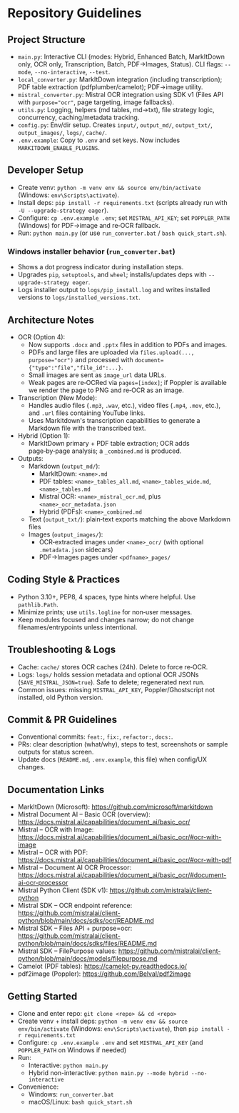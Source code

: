 # Repository Guidelines

## Project Structure
- `main.py`: Interactive CLI (modes: Hybrid, Enhanced Batch, MarkItDown only, OCR only, Transcription, Batch, PDF→Images, Status). CLI flags: `--mode`, `--no-interactive`, `--test`.
- `local_converter.py`: MarkItDown integration (including transcription); PDF table extraction (pdfplumber/camelot); PDF→image utility.
- `mistral_converter.py`: Mistral OCR integration using SDK v1 (Files API with `purpose="ocr"`, page targeting, image fallbacks).
- `utils.py`: Logging, helpers (md tables, md→txt), file strategy logic, concurrency, caching/metadata tracking.
- `config.py`: Env/dir setup. Creates `input/`, `output_md/`, `output_txt/`, `output_images/`, `logs/`, `cache/`.
- `.env.example`: Copy to `.env` and set keys. Now includes `MARKITDOWN_ENABLE_PLUGINS`.

## Developer Setup
- Create venv: `python -m venv env && source env/bin/activate` (Windows: `env\Scripts\activate`).
- Install deps: `pip install -r requirements.txt` (scripts already run with `-U --upgrade-strategy eager`).
- Configure: `cp .env.example .env`; set `MISTRAL_API_KEY`; set `POPPLER_PATH` (Windows) for PDF→image and re‑OCR fallback.
- Run: `python main.py` (or use `run_converter.bat` / `bash quick_start.sh`).

### Windows installer behavior (`run_converter.bat`)
- Shows a dot progress indicator during installation steps.
- Upgrades `pip`, `setuptools`, and `wheel`; installs/updates deps with `--upgrade-strategy eager`.
- Logs installer output to `logs/pip_install.log` and writes installed versions to `logs/installed_versions.txt`.

## Architecture Notes
- OCR (Option 4):
  - Now supports `.docx` and `.pptx` files in addition to PDFs and images.
  - PDFs and large files are uploaded via `files.upload(..., purpose="ocr")` and processed with `document={"type":"file","file_id":...}`.
  - Small images are sent as `image_url` data URLs.
  - Weak pages are re‑OCRed via `pages=[index]`; if Poppler is available we render the page to PNG and re‑OCR as an image.
- Transcription (New Mode):
  - Handles audio files (`.mp3`, `.wav`, etc.), video files (`.mp4`, `.mov`, etc.), and `.url` files containing YouTube links.
  - Uses Markitdown's transcription capabilities to generate a Markdown file with the transcribed text.
- Hybrid (Option 1):
  - MarkItDown primary + PDF table extraction; OCR adds page‑by‑page analysis; a `_combined.md` is produced.
- Outputs:
  - Markdown (`output_md/`):
    - MarkItDown: `<name>.md`
    - PDF tables: `<name>_tables_all.md`, `<name>_tables_wide.md`, `<name>_tables.md`
    - Mistral OCR: `<name>_mistral_ocr.md`, plus `<name>_ocr_metadata.json`
    - Hybrid (PDFs): `<name>_combined.md`
  - Text (`output_txt/`): plain‑text exports matching the above Markdown files
  - Images (`output_images/`):
    - OCR‑extracted images under `<name>_ocr/` (with optional `.metadata.json` sidecars)
    - PDF→Images pages under `<pdfname>_pages/`

## Coding Style & Practices
- Python 3.10+, PEP8, 4 spaces, type hints where helpful. Use `pathlib.Path`.
- Minimize prints; use `utils.logline` for non‑user messages.
- Keep modules focused and changes narrow; do not change filenames/entrypoints unless intentional.

## Troubleshooting & Logs
- Cache: `cache/` stores OCR caches (24h). Delete to force re‑OCR.
- Logs: `logs/` holds session metadata and optional OCR JSONs (`SAVE_MISTRAL_JSON=true`). Safe to delete; regenerated next run.
- Common issues: missing `MISTRAL_API_KEY`, Poppler/Ghostscript not installed, old Python version.

## Commit & PR Guidelines
- Conventional commits: `feat:`, `fix:`, `refactor:`, `docs:`.
- PRs: clear description (what/why), steps to test, screenshots or sample outputs for status screen.
- Update docs (`README.md`, `.env.example`, this file) when config/UX changes.

## Documentation Links
- MarkItDown (Microsoft): https://github.com/microsoft/markitdown
- Mistral Document AI – Basic OCR (overview): https://docs.mistral.ai/capabilities/document_ai/basic_ocr/
- Mistral – OCR with Image: https://docs.mistral.ai/capabilities/document_ai/basic_ocr/#ocr-with-image
- Mistral – OCR with PDF: https://docs.mistral.ai/capabilities/document_ai/basic_ocr/#ocr-with-pdf
- Mistral – Document AI OCR Processor: https://docs.mistral.ai/capabilities/document_ai/basic_ocr/#document-ai-ocr-processor
- Mistral Python Client (SDK v1): https://github.com/mistralai/client-python
- Mistral SDK – OCR endpoint reference: https://github.com/mistralai/client-python/blob/main/docs/sdks/ocr/README.md
- Mistral SDK – Files API + purpose=ocr: https://github.com/mistralai/client-python/blob/main/docs/sdks/files/README.md
- Mistral SDK – FilePurpose values: https://github.com/mistralai/client-python/blob/main/docs/models/filepurpose.md
- Camelot (PDF tables): https://camelot-py.readthedocs.io/
- pdf2image (Poppler): https://github.com/Belval/pdf2image

## Getting Started
- Clone and enter repo: `git clone <repo> && cd <repo>`
- Create venv + install deps: `python -m venv env && source env/bin/activate` (Windows: `env\Scripts\activate`), then `pip install -r requirements.txt`
- Configure: `cp .env.example .env` and set `MISTRAL_API_KEY` (and `POPPLER_PATH` on Windows if needed)
- Run:
  - Interactive: `python main.py`
  - Hybrid non-interactive: `python main.py --mode hybrid --no-interactive`
- Convenience:
  - Windows: `run_converter.bat`
  - macOS/Linux: `bash quick_start.sh`
